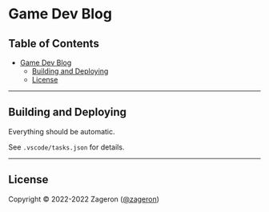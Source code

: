 # Game Dev Blog

<!-- omit in toc -->
## Table of Contents

- [Game Dev Blog](#game-dev-blog)
  - [Building and Deploying](#building-and-deploying)
  - [License](#license)

---

## Building and Deploying

Everything should be automatic.

See `.vscode/tasks.json` for details.

---

## License

Copyright © 2022-2022 Zageron ([@zageron](https://twitter.com/zageron))
